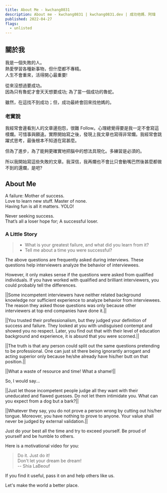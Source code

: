 ```yaml
---
title: About Me - kwchang0831
description: About me - kwchang0831 | kwchang0831.dev | 成功他媽．阿瑋
published: 2022-04-27
flags:
  - unlisted
---
```


<script lang="ts">
  import Profile from '$lib/components/extra/profile.svelte'
  import Youtube from '$lib/components/extra/youtube.svelte'
</script>

<Profile subname="成功他媽．阿瑋" bio="{`🙈🙉🙊`}"/>

## 關於我

我是一個失敗的人。  
熱愛學習各種新事物，但什麼都不專精。  
人生不會重來，活得開心最重要!

從來沒想過要成功。  
因為只有魯蛇才會天天想要成功; 為了當一個成功的魯蛇。

雖然，在這找不到成功；但，成功最終會回來找他媽的。

### 老實說

我經常會邊看別人的文章邊抱怨，很難 Follow。心理總覺得要是我一定不會寫這樣爛。可惜事與願違。實際開始寫之後，發現上我文章也寫得非常爛。我經常會跳躍式思考，最後根本不知道在寫甚麼。

但為了進步，為了能夠更確實地把腦中的想法具現化。多練習是必須的。

所以我開始寫這些失敗的文章。我深信，我再爛也不會比只會動嘴巴然後甚麼都做不到的還爛，是吧?

## About Me

A failure: Mother of success.  
Love to learn new stuff. Master of none.  
Having fun is all it matters. YOLO!

Never seeking success.  
That’s all a loser hope for; A successful loser.

### A Little Story

> - What is your greatest failure, and what did you learn from it?
> - Tell me about a time you were successful?

The above questions are frequently asked during interviews. These questions help interviewers analyze the behavior of interviewees.

However, it only makes sense if the questions were asked from qualified individuals. If you have worked with qualified and brilliant interviewers, you could probably tell the differences.

||Some incompetent interviewers have neither related background knowledge nor sufficient experience to analyze behavior from interviewees. The reason they asked those questions was only because other interviewers at top end companies have done it.||

||You trusted their professionalism, but they judged your definition of success and failure. They looked at you with undisguised contempt and showed you no respect. Later, you find out that with their level of education background and experience, it is absurd that you were scorned.||

||The truth is that any person could split out the same questions pretending to be professional. One can just sit there being ignorantly arrogant and acting superior only because he/she already have his/her butt on that position.||

||What a waste of resource and time! What a shame!||

So, I would say...

||Just let those incompetent people judge all they want with their uneducated and flawed guesses. Do not let them intimidate you. What can you expect from a dog but a bark?||

||Whatever they say, you do not prove a person wrong by cutting out his/her tongue. Moreover, you have nothing to prove to anyone. Your value shall never be judged by external validation.||

Just do your best all the time and try to exceed yourself. Be proud of yourself and be humble to others.

Here is a motivational video for you:

> Do it. Just do it!  
> Don't let your dream be dream!  
> -- Shia LaBeouf

<Youtube id="ZXsQAXx_ao0"/>

If you find it useful, pass it on and help others like us.

Let's make the world a better place.
